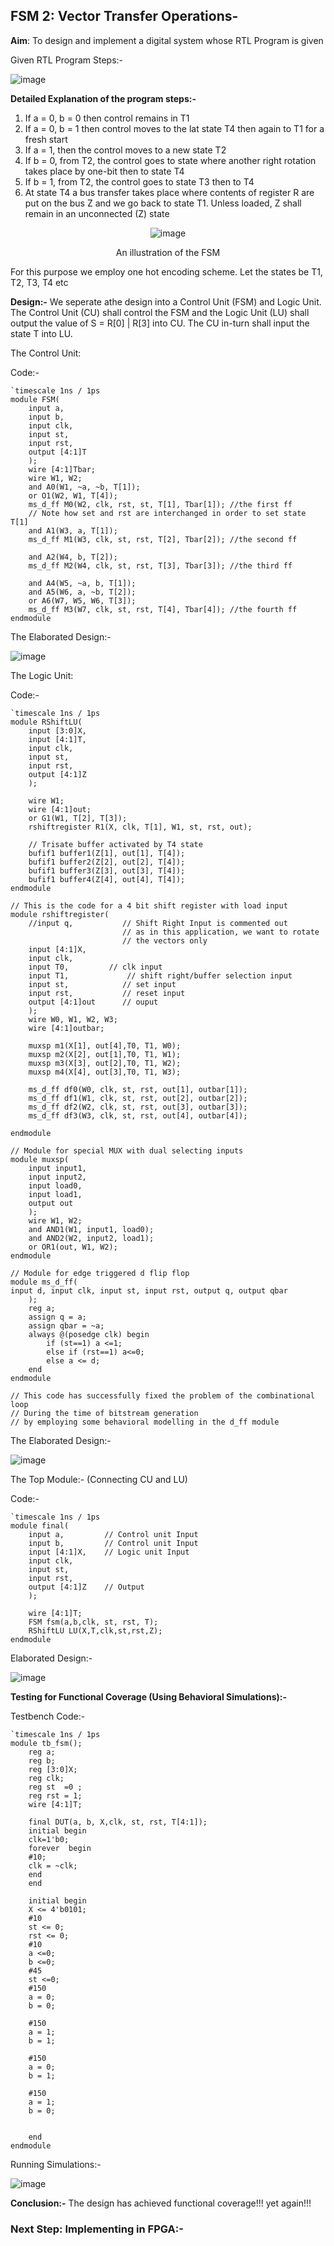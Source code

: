 ## FSM 2: Vector Transfer Operations-

<b>Aim</b>: To design and implement a digital system whose RTL Program is given

Given RTL Program Steps:-

![image](https://github.com/aryapandit200408/FSMs_in_Verilog/assets/115896451/d356c282-49a5-4180-91ea-6fea8b7ad79e)

<b>Detailed Explanation of the program steps:-</b>
1. If a = 0, b = 0 then control remains in T1
2. If a = 0, b = 1 then control moves to the lat state T4 then again to T1 for a fresh start
3. If a = 1, then the control moves to a new state T2
4. If b = 0, from T2, the control goes to state where another right rotation takes place by one-bit then to state T4
5. If b = 1, from T2, the control goes to state T3 then to T4
5. At state T4 a bus transfer takes place where contents of register R are put on the bus Z and we go back to state T1. Unless loaded, Z shall remain in an unconnected (Z) state

<div align="center">
  
![image](https://github.com/aryapandit200408/FSMs_in_Verilog/assets/115896451/39f6f319-fe02-4838-b3d0-6a80745ac281)


An illustration of the FSM
</div>

For this purpose we employ one hot encoding scheme. Let the states be T1, T2, T3, T4 etc

<b>Design:-</b>
We seperate athe design into a Control Unit (FSM) and Logic Unit. The Control Unit (CU) shall control the FSM and the Logic Unit (LU) shall output the value of S = R[0] | R[3] into CU. The CU in-turn shall input the state T into LU.

The Control Unit:

Code:-
```
`timescale 1ns / 1ps
module FSM(
    input a,
    input b,
    input clk,
    input st,
    input rst,
    output [4:1]T
    );
    wire [4:1]Tbar;
    wire W1, W2;
    and A0(W1, ~a, ~b, T[1]);    
    or O1(W2, W1, T[4]);
    ms_d_ff M0(W2, clk, rst, st, T[1], Tbar[1]); //the first ff
    // Note how set and rst are interchanged in order to set state T[1]
    and A1(W3, a, T[1]); 
    ms_d_ff M1(W3, clk, st, rst, T[2], Tbar[2]); //the second ff
    
    and A2(W4, b, T[2]);
    ms_d_ff M2(W4, clk, st, rst, T[3], Tbar[3]); //the third ff
    
    and A4(W5, ~a, b, T[1]);
    and A5(W6, a, ~b, T[2]);
    or A6(W7, W5, W6, T[3]);
    ms_d_ff M3(W7, clk, st, rst, T[4], Tbar[4]); //the fourth ff
endmodule
```

The Elaborated Design:-

![image](https://github.com/aryapandit200408/FSMs_in_Verilog/assets/115896451/40bb3344-7987-4bec-b726-d434328b5980)



The Logic Unit:

Code:-
```
`timescale 1ns / 1ps
module RShiftLU(
    input [3:0]X,
    input [4:1]T,
    input clk,
    input st,
    input rst,
    output [4:1]Z
    );
    
    wire W1;
    wire [4:1]out;
    or G1(W1, T[2], T[3]);
    rshiftregister R1(X, clk, T[1], W1, st, rst, out);

    // Trisate buffer activated by T4 state
    bufif1 buffer1(Z[1], out[1], T[4]);    
    bufif1 buffer2(Z[2], out[2], T[4]);
    bufif1 buffer3(Z[3], out[3], T[4]);
    bufif1 buffer4(Z[4], out[4], T[4]);
endmodule

// This is the code for a 4 bit shift register with load input
module rshiftregister(
    //input q,           // Shift Right Input is commented out
                         // as in this application, we want to rotate
                         // the vectors only
    input [4:1]X,
    input clk,  
    input T0,         // clk input  
    input T1,             // shift right/buffer selection input
    input st,            // set input
    input rst,           // reset input
    output [4:1]out      // ouput
    );
    wire W0, W1, W2, W3;
    wire [4:1]outbar;
    
  	muxsp m1(X[1], out[4],T0, T1, W0);  
  	muxsp m2(X[2], out[1],T0, T1, W1);
  	muxsp m3(X[3], out[2],T0, T1, W2);
  	muxsp m4(X[4], out[3],T0, T1, W3);
        
    ms_d_ff df0(W0, clk, st, rst, out[1], outbar[1]);
    ms_d_ff df1(W1, clk, st, rst, out[2], outbar[2]);
    ms_d_ff df2(W2, clk, st, rst, out[3], outbar[3]);
    ms_d_ff df3(W3, clk, st, rst, out[4], outbar[4]);
    
endmodule

// Module for special MUX with dual selecting inputs
module muxsp( 
    input input1,
    input input2,
    input load0,
    input load1,
    output out
    );
    wire W1, W2;
    and AND1(W1, input1, load0);
    and AND2(W2, input2, load1);
    or OR1(out, W1, W2);
endmodule

// Module for edge triggered d flip flop
module ms_d_ff(
input d, input clk, input st, input rst, output q, output qbar
    );
    reg a;
    assign q = a;
    assign qbar = ~a;
    always @(posedge clk) begin
        if (st==1) a <=1;
        else if (rst==1) a<=0;
        else a <= d; 
    end
endmodule

// This code has successfully fixed the problem of the combinational loop
// During the time of bitstream generation
// by employing some behavioral modelling in the d_ff module

```
The Elaborated Design:-

![image](https://github.com/aryapandit200408/FSMs_in_Verilog/assets/115896451/b19a5fb0-d20f-4d0a-abcb-b2e6793c6840)


The Top Module:- (Connecting CU and LU)

Code:-
```
`timescale 1ns / 1ps
module final(
    input a,         // Control unit Input
    input b,         // Control unit Input
    input [4:1]X,    // Logic unit Input
    input clk,
    input st,
    input rst,
    output [4:1]Z    // Output
    );
    
    wire [4:1]T;
    FSM fsm(a,b,clk, st, rst, T);
    RShiftLU LU(X,T,clk,st,rst,Z); 
endmodule

```

Elaborated Design:-

![image](https://github.com/aryapandit200408/FSMs_in_Verilog/assets/115896451/0f7db5da-5f45-4e55-8821-efd16f1b2170)


<b>Testing for Functional Coverage (Using Behavioral Simulations):-</b>

Testbench Code:-

```
`timescale 1ns / 1ps
module tb_fsm();
    reg a;
    reg b;
    reg [3:0]X;
    reg clk;
    reg st  =0 ;
    reg rst = 1;
    wire [4:1]T;
    
    final DUT(a, b, X,clk, st, rst, T[4:1]);
    initial begin
    clk=1'b0;
    forever  begin  
    #10; 
    clk = ~clk;
    end
    end

    initial begin
    X <= 4'b0101; 
    #10  
    st <= 0;
    rst <= 0;
    #10
    a <=0;
    b <=0;
    #45
    st <=0;
    #150  
    a = 0;
    b = 0;
    
    #150
    a = 1;
    b = 1;
    
    #150
    a = 0;
    b = 1;
    
    #150
    a = 1;
    b = 0;
    
    
    end
endmodule
```

Running Simulations:-

![image](https://github.com/aryapandit200408/FSMs_in_Verilog/assets/115896451/da34e588-b8bb-4ec1-aa8a-fcb7798218b6)


<b>Conclusion:-</b> The design has achieved functional coverage!!! yet again!!!

### Next Step: Implementing in FPGA:-

